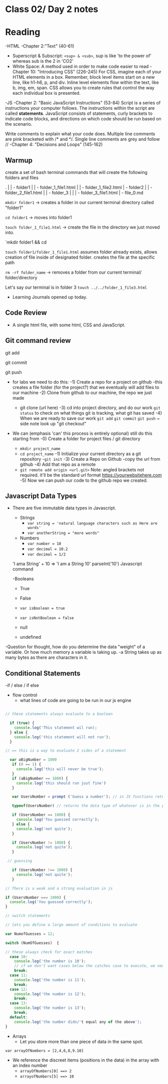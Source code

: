 # Class 02/ Day 2 notes

# Reading 

-HTML
  -Chapter 2:"Text" (40-61)
  * Superscript & Subscript: `<sup> & <sub>`, sup is like 'to the power of' whereas sub is the 2 in 'CO2'
  * White Space: A method used in order to make code easier to read
  -Chapter 10: "Introducing CSS" (226-245)
  For CSS, imagine each of your HTML elements in a box. Remember, block level items start on a new line, like h1-h6, p, and div. Inline level elements flow within the text, like b, img, em, span. CSS allows you to create rules that control the way each individual box is presented. 

-JS
  -Chapter 2: "Basic JavaScript Instructions" (53-84)
  Script is a series of instructions your computer follows. The instructions within the script are called **statements**. JavaScript consists of statements, curly brackets to indicate code blocks, and directions on which code should be run based on the scenario.

  Write comments to explain what your code does. Multiple line comments are pink bracketed with /* and */. Single line comments are grey and follow //
  -Chapter 4: "Decisions and Loops"  (145-162)






## Warmup
create a set of bash terminal commands that will create the following folders and files

.
|
| - folder1
|     | - folder_1_file1.html
|     | - folder_1_file2.html
| - folder2
|     | - folder_2_file1.html
|     | - folder_3
|     |     | - folder_3_file1.html
| - file_0.md


`mkdir folder1` -> creates a folder in our current terminal directory called "folder1"

`cd folder1` -> moves into folder1

`touch folder_1_file1.html` -> create the file in the directory we just moved into.

`mkdir folder1 &&  cd

`touch folder1/folder_1_file1.html` assumes folder already exists, allows creation of file inside of designated folder. creates the file at the specific path

`rm -rf folder_name` -> removes a folder from our current terminal/ folder/directory

Let's say our terminal is in folder 3 `touch ../../folder_1_file3.html`

- Learning Journals opened up today. 

## Code Review

- A single html file, with some html, CSS and JavaScript.

## Git command review

git add

git commit

git push

- for labs we need to do this:
  -1) Create a repo for a project on github
    -this creates a file folder (for the project?) that we eventually will add files to our machine
  -2) Clone from github to our machine, the repo we just made
    - git clone (url here)
  -3) cd into project directory, and do our work
      `git status`  to check on what things git is tracking, what git has saved
  -4) When we are ready to save our work
    `git add`
    `git commit`
    `git push`
  ~ side note look up "git checkout"

- We can (emphasis 'can' this process is entirely optional) still do this starting from
  -0) Create a folder for project files / git directory
    - `mkdir project_name`
    - `cd project_name`
  -1) Initialize your current directory as a git repository
    -`git init`
  -3) Create a Repo on Github
    -copy the url from github
  -4) Add that repo as a remote
    - `git remote add origin <url.git>` Note: angled brackets not required. it'll be the standard url format https://yourwebsitehere.com 
  -5) Now we can push our code to the github repo we created.

## Javascript Data Types

- There are five immutable data types in Javascript.
  - Strings
    - `var string = 'natural language characters such as Here are words'`
    - `var anotherString = "more words"`
  - Numbers
    - `var number = 10`
    - `var decimal = 10.2`
    - `var decimal = 1/2`

  'I ama String' + 10 => 'I am a String 10'
    parseInt('10') Javascript command

  -Booleans
   - True
   - False
   - `var isBoolean = true`
   - `var isNotBoolean = false`
   
    - null
    - undefined


  



-Question for thought, how do you determine the data "weight" of a variable. Or how much memory a variable is taking up. 
  -a String takes up as many bytes as there are characters in it. 

## Conditional Statements
  -if / else / if else
  - flow control
    - what lines of code are going to be run in our js engine

```javascript

// these statements always evaluate to a boolean

  if (true) {
    console.log('This statement wil run);
  } else {
    console.log('this statement will not run');
  }

// == this is a way to evaluate 2 sides of a statement

  var aBigNumber = 1000
   if (0 == 1) {
     console.log('this will never be true');
   }
   if (aBigNumber == 1000) {
     console.log('this should run just fine')
   }

   var UsersNumber = prompt ('Guess a number'); // in JS functions return specific data types

   typeof(UsersNumber) // returns the data type of whatever is in the paranthesis

   if (UsersNumber == 1000) {
     console.log('You guessed correctly');
   } else {
     console.log('not quite');
   }

   if (UsersNumber != 1000) {
     console.log('not quite');
   }

 // guessing

   if (UsersNumber !== 1000) {
     console.log('not quite');
   }

// There is a weak and a strong evaluation in js

if (UsersNumber === 1000) {
  console.log('You guessed correctly');
}

// switch statements

// lets you define a large amount of conditions to evaluate

var NumofGuesses = 12;

switch (NumOfGuesses)  {

// these always check for exact matches
  case 10:
    console.log('the number is 10');
    // if we don't want cases below the catches case to execute, we need a break
    break;
  case 11:
    console.log('the number is 11');
    break;
  case 12:
    console.log('the number is 12');
    break;
  case 13:
    console.log('the number is 13');
    break;
  default:
    console.log('the number didn/'t equal any of the above');
}

```
- Arrays
  - Let you store more than one piece of data in the same spot. 

`var arrayOfNumbers = [2,4,6,8,9.10]`

  - We reference the discreet items (positions in the data) in the array with an index number
    - `arrayOfNumbers[0] ==> 2`
    - `arrayofNumbers[5] ==> 10`
